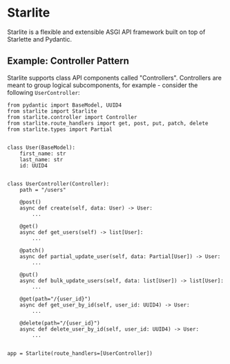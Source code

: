 # Starlite

Starlite is a flexible and extensible ASGI API framework built on top of Starlette and Pydantic.

## Example: Controller Pattern

Starlite supports class API components called "Controllers". Controllers are meant to group logical subcomponents, for example - consider the following `UserController`:

```python3
from pydantic import BaseModel, UUID4
from starlite import Starlite
from starlite.controller import Controller
from starlite.route_handlers import get, post, put, patch, delete
from starlite.types import Partial


class User(BaseModel):
    first_name: str
    last_name: str
    id: UUID4


class UserController(Controller):
    path = "/users"

    @post()
    async def create(self, data: User) -> User:
        ...

    @get()
    async def get_users(self) -> list[User]:
        ...

    @patch()
    async def partial_update_user(self, data: Partial[User]) -> User:
        ...

    @put()
    async def bulk_update_users(self, data: list[User]) -> list[User]:
        ...

    @get(path="/{user_id}")
    async def get_user_by_id(self, user_id: UUID4) -> User:
        ...

    @delete(path="/{user_id}")
    async def delete_user_by_id(self, user_id: UUID4) -> User:
        ...


app = Starlite(route_handlers=[UserController])

```
